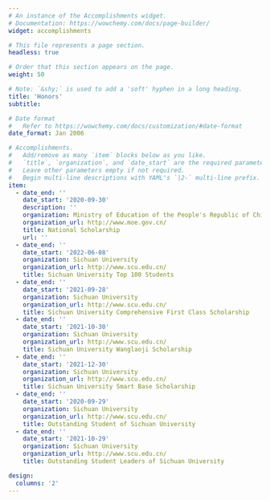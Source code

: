 ```yaml
---
# An instance of the Accomplishments widget.
# Documentation: https://wowchemy.com/docs/page-builder/
widget: accomplishments

# This file represents a page section.
headless: true

# Order that this section appears on the page.
weight: 50

# Note: `&shy;` is used to add a 'soft' hyphen in a long heading.
title: 'Honors'
subtitle:

# Date format
#   Refer to https://wowchemy.com/docs/customization/#date-format
date_format: Jan 2006

# Accomplishments.
#   Add/remove as many `item` blocks below as you like.
#   `title`, `organization`, and `date_start` are the required parameters.
#   Leave other parameters empty if not required.
#   Begin multi-line descriptions with YAML's `|2-` multi-line prefix.
item:
  - date_end: ''
    date_start: '2020-09-30'
    description: ''
    organization: Ministry of Education of the People's Republic of China
    organization_url: http://www.moe.gov.cn/
    title: National Scholarship
    url: ''
  - date_end: ''
    date_start: '2022-06-08'
    organization: Sichuan University
    organization_url: http://www.scu.edu.cn/
    title: Sichuan University Top 100 Students
  - date_end: ''
    date_start: '2021-09-28'
    organization: Sichuan University
    organization_url: http://www.scu.edu.cn/
    title: Sichuan University Comprehensive First Class Scholarship
  - date_end: ''
    date_start: '2021-10-30'
    organization: Sichuan University
    organization_url: http://www.scu.edu.cn/
    title: Sichuan University Wanglaoji Scholarship
  - date_end: ''
    date_start: '2021-12-30'
    organization: Sichuan University
    organization_url: http://www.scu.edu.cn/
    title: Sichuan University Smart Base Scholarship
  - date_end: ''
    date_start: '2020-09-29'
    organization: Sichuan University
    organization_url: http://www.scu.edu.cn/
    title: Outstanding Student of Sichuan University
  - date_end: ''
    date_start: '2021-10-29'
    organization: Sichuan University
    organization_url: http://www.scu.edu.cn/
    title: Outstanding Student Leaders of Sichuan University

design:
  columns: '2'
---
```


